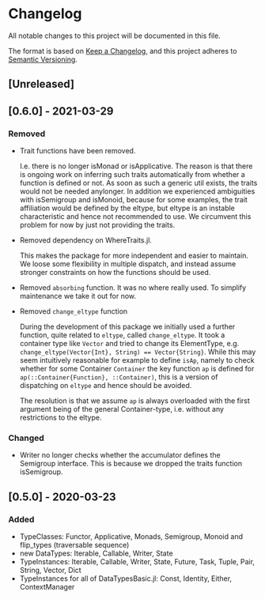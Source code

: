 # Changelog

All notable changes to this project will be documented in this file.

The format is based on [Keep a Changelog](https://keepachangelog.com/en/1.0.0/),
and this project adheres to [Semantic Versioning](https://semver.org/spec/v2.0.0.html).

## [Unreleased]

## [0.6.0] - 2021-03-29

### Removed

* Trait functions have been removed.

  I.e. there is no longer isMonad or isApplicative. The reason is that there is ongoing work on inferring such traits automatically from whether a function is defined or not. As soon as such a generic util exists, the traits would not be needed anylonger. In addition we experienced ambiguities with isSemigroup and isMonoid, because for some examples, the trait affiliation would be defined by the eltype, but eltype is an instable characteristic and hence not recommended to use. We circumvent this problem for now by just not providing the traits.

* Removed dependency on WhereTraits.jl.

  This makes the package for more independent and easier to maintain. We loose some flexibility in multiple dispatch, and instead assume stronger constraints on how the functions should be used.

* Removed `absorbing` function. It was no where really used. To simplify maintenance we take it out for now.
 
* Removed `change_eltype` function

  During the development of this package we initially used a further function, quite related to `eltype`, called `change_eltype`. It took a container type like `Vector` and tried to change its ElementType, e.g. `change_eltype(Vector{Int}, String) == Vector{String}`. While this may seem intuitively reasonable for example to define `isAp`, namely to check whether for some Container `Container` the key function `ap` is defined for `ap(::Container{Function}, ::Container)`, this is a version of dispatching on `eltype` and hence should be avoided.

  The resolution is that we assume `ap` is always overloaded with the first argument being of the general Container-type, i.e. without any restrictions to the eltype.

### Changed

- Writer no longer checks whether the accumulator defines the Semigroup interface. This is because we dropped the traits function isSemigroup.

## [0.5.0] - 2020-03-23

### Added

* TypeClasses: Functor, Applicative, Monads, Semigroup, Monoid and flip_types (traversable sequence)
* new DataTypes: Iterable, Callable, Writer, State
* TypeInstances: Iterable, Callable, Writer, State, Future, Task, Tuple, Pair, String, Vector, Dict
* TypeInstances for all of DataTypesBasic.jl: Const, Identity, Either, ContextManager
